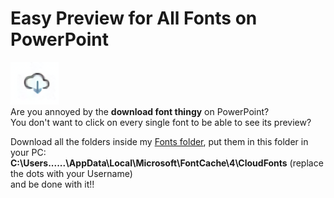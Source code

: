 # Easy Preview for All Fonts on PowerPoint
![Preview of PowerPoint font issue](assets/preview.png)  
Are you annoyed by the **download font thingy** on PowerPoint?  
You don't want to click on every single font to be able to see its preview?  

Download all the folders inside my [Fonts folder](), put them in this folder in your PC:  
**C:\Users\......\AppData\Local\Microsoft\FontCache\4\CloudFonts** (replace the dots with your Username)  
and be done with it!!  
